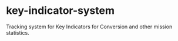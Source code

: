 # key-indicator-system
Tracking system for Key Indicators for Conversion and other mission statistics.
